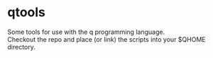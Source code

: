 # qtools
Some tools for use with the q programming language.  
Checkout the repo and place (or link) the scripts into your $QHOME directory.
